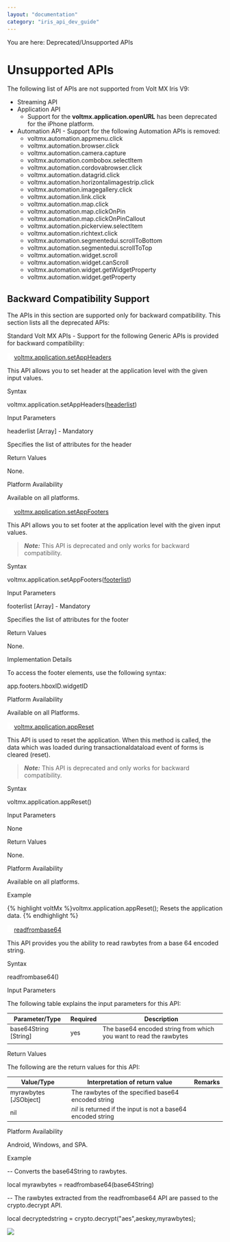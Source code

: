 ```yaml
---
layout: "documentation"
category: "iris_api_dev_guide"
---
```

                            

You are here: Deprecated/Unsupported APIs

Unsupported APIs
================

The following list of APIs are not supported from Volt MX Iris V9:

*   Streaming API
*   Application API
    *   Support for the **voltmx.application.openURL** has been deprecated for the iPhone platform.
*   Automation API - Support for the following Automation APIs is removed:
    *   voltmx.automation.appmenu.click 
    *   voltmx.automation.browser.click
    *   voltmx.automation.camera.capture
    *   voltmx.automation.combobox.selectItem
    *   voltmx.automation.cordovabrowser.click
    *   voltmx.automation.datagrid.click
    *   voltmx.automation.horizontalimagestrip.click
    *   voltmx.automation.imagegallery.click
    *   voltmx.automation.link.click
    *   voltmx.automation.map.click
    *   voltmx.automation.map.clickOnPin
    *   voltmx.automation.map.clickOnPinCallout
    *   voltmx.automation.pickerview.selectItem
    *   voltmx.automation.richtext.click
    *   voltmx.automation.segmentedui.scrollToBottom
    *   voltmx.automation.segmentedui.scrollToTop
    *   voltmx.automation.widget.scroll
    *   voltmx.automation.widget.canScroll
    *   voltmx.automation.widget.getWidgetProperty
    *   voltmx.automation.widget.getProperty

Backward Compatibility Support
------------------------------

The APIs in this section are supported only for backward compatibility. This section lists all the deprecated APIs:

Standard Volt MX APIs - Support for the following Generic APIs is provided for backward compatibility:

[![Closed](../Skins/Default/Stylesheets/Images/transparent.gif)](javascript:void(0);)[voltmx.application.setAppHeaders](javascript:void(0);)

This API allows you to set header at the application level with the given input values.

Syntax

voltmx.application.setAppHeaders([headerlist](#headerlist))

Input Parameters

headerlist \[Array\] - Mandatory

Specifies the list of attributes for the header

Return Values

None.

Platform Availability

Available on all platforms.

[![Closed](../Skins/Default/Stylesheets/Images/transparent.gif)](javascript:void(0);)[voltmx.application.setAppFooters](javascript:void(0);)

This API allows you to set footer at the application level with the given input values.

> **_Note:_** This API is deprecated and only works for backward compatibility.

Syntax

voltmx.application.setAppFooters([footerlist](#footerlist))

Input Parameters

footerlist \[Array\] - Mandatory

Specifies the list of attributes for the footer

Return Values

None.

Implementation Details

To access the footer elements, use the following syntax:

app.footers.hboxID.widgetID

Platform Availability

Available on all Platforms.

[![Closed](../Skins/Default/Stylesheets/Images/transparent.gif)](javascript:void(0);)[voltmx.application.appReset](javascript:void(0);)

This API is used to reset the application. When this method is called, the data which was loaded during transactionaldataload event of forms is cleared (reset).

> **_Note:_** This API is deprecated and only works for backward compatibility.

Syntax

voltmx.application.appReset()

Input Parameters

None

Return Values

None.

Platform Availability

Available on all platforms.

Example

{% highlight voltMx %}voltmx.application.appReset(); Resets the application data.
{% endhighlight %}

[![Closed](../Skins/Default/Stylesheets/Images/transparent.gif)](javascript:void(0);)[readfrombase64](javascript:void(0);)

This API provides you the ability to read rawbytes from a base 64 encoded string.

Syntax

readfrombase64()

Input Parameters

The following table explains the input parameters for this API:

  
| Parameter/Type | Required | Description |
| --- | --- | --- |
| base64String \[String\] | yes | The base64 encoded string from which you want to read the rawbytes |
|  |  |  |

Return Values

The following are the return values for this API:

  
| Value/Type | Interpretation of return value | Remarks |
| --- | --- | --- |
| myrawbytes \[JSObject\] | The rawbytes of the specified base64 encoded string |  |
| nil | _nil_ is returned if the input is not a base64 encoded string |  |

Platform Availability

Android, Windows, and SPA.

Example

\-- Converts the base64String to rawbytes.

local myrawbytes = readfrombase64(base64String)

\-- The rawbytes extracted from the readfrombase64 API are passed to the crypto.decrypt API.

local decryptedstring = crypto.decrypt("aes",aeskey,myrawbytes);

![](resources/prettify/onload.png)
